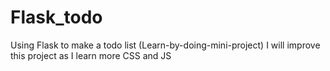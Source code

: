 # Flask_todo


Using Flask to make a todo list (Learn-by-doing-mini-project)
I will improve this project as I learn more CSS and JS
